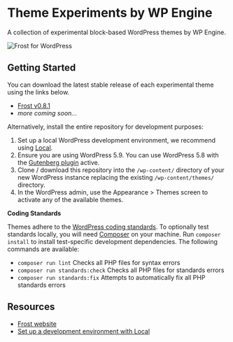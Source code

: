 # Theme Experiments by WP Engine

A collection of experimental block-based WordPress themes by WP Engine.

![Frost for WordPress](https://user-images.githubusercontent.com/4832319/147150948-25dfe270-e281-46ca-94af-f1dd94716760.jpg)

## Getting Started

You can download the latest stable release of each experimental theme using the links below.

- [Frost v0.8.1](https://github.com/wpengine/themes/releases/download/2022.01.10/frost-0.8.1.zip)
- *more coming soon...*

Alternatively, install the entire repository for development purposes:

1. Set up a local WordPress development environment, we recommend using [Local](https://localwp.com/).
2. Ensure you are using WordPress 5.9. You can use WordPress 5.8 with the [Gutenberg plugin](https://wordpress.org/plugins/gutenberg/) active.
3. Clone / download this repository into the `/wp-content/` directory of your new WordPress instance replacing the existing `/wp-content/themes/` directory.
4. In the WordPress admin, use the Appearance > Themes screen to activate any of the available themes.

**Coding Standards**

Themes adhere to the [WordPress coding standards](https://developer.wordpress.org/coding-standards/). To optionally test standards locally, you will need [Composer](https://getcomposer.org/) on your machine. Run `composer install` to install test-specific development dependencies. The following commands are available:

- `composer run lint` Checks all PHP files for syntax errors
- `composer run standards:check` Checks all PHP files for standards errors
- `composer run standards:fix` Attempts to automatically fix all PHP standards errors

## Resources

- [Frost website](https://frostwp.com/)
- [Set up a development environment with Local](https://localwp.com/)